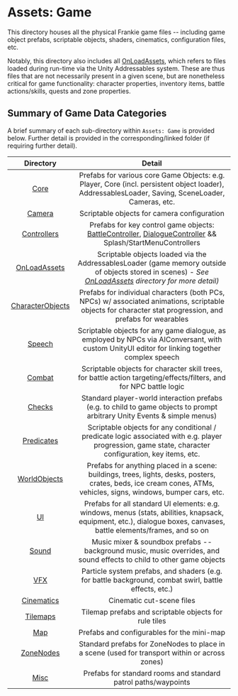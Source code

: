 # Assets: Game

This directory houses all the physical Frankie game files -- including game object prefabs, scriptable objects, shaders, cinematics, configuration files, etc.  

Notably, this directory also includes all [OnLoadAssets](./OnLoadAssets/), which refers to files loaded during run-time via the Unity Addressables system.  These are thus files that are not necessarily present in a given scene, but are nonetheless critical for game functionality: character properties, inventory items, battle actions/skills, quests and zone properties.

## Summary of Game Data Categories

A brief summary of each sub-directory within `Assets: Game` is provided below.  Further detail is provided in the corresponding/linked folder (if requiring further detail).

|                Directory                |                                                                                              Detail                                                                                              |
| :-------------------------------------: | :----------------------------------------------------------------------------------------------------------------------------------------------------------------------------------------------: |
|             [Core](./Core/)             |                        Prefabs for various core Game Objects: e.g. Player, Core (incl. persistent object loader), AddressablesLoader, Saving, SceneLoader, Cameras, etc.                         |
|           [Camera](./Camera/)           |                                                                           Scriptable objects for camera configuration                                                                            |
|      [Controllers](./Controllers/)      | Prefabs for key control game objects: [BattleController](./Controllers/Battle%20Controller.prefab), [DialogueController](./Controllers/DialogueController.prefab) && Splash/StartMenuControllers |
|     [OnLoadAssets](./OnLoadAssets/)     |            Scriptable objects loaded via the AddressablesLoader (game memory outside of objects stored in scenes) - *See [OnLoadAssets](./OnLoadAssets/) directory for more detail)*             |
| [CharacterObjects](./CharacterObjects/) |                    Prefabs for individual characters (both PCs, NPCs) w/ associated animations, scriptable objects for character stat progression, and prefabs for wearables                     |
|           [Speech](./Speech/)           |                          Scriptable objects for any game dialogue, as employed by NPCs via AIConversant, with custom UnityUI editor for linking together complex speech                          |
|           [Combat](./Combat/)           |                                       Scriptable objects for character skill trees, for battle action targeting/effects/filters, and for NPC battle logic                                        |
|           [Checks](./Checks/)           |                                    Standard player-world interaction prefabs (e.g. to child to game objects to prompt arbitrary Unity Events & simple menus)                                     |
|       [Predicates](./Predicates/)       |                      Scriptable objects for any conditional / predicate logic associated with e.g. player progression, game state, character configuration, key items, etc.                      |
|     [WorldObjects](./WorldObjects/)     |                Prefabs for anything placed in a scene: buildings, trees, lights, desks, posters, crates, beds, ice cream cones, ATMs, vehicles, signs, windows, bumper cars, etc.                |
|               [UI](./UI/)               |               Prefabs for all standard UI elements: e.g. windows, menus (stats, abilities, knapsack, equipment, etc.), dialogue boxes, canvases, battle elements/frames, and so on               |
|            [Sound](./Sound/)            |                                      Music mixer & soundbox prefabs -- background music, music overrides, and sound effects to child to other game objects                                       |
|              [VFX](./VFX/)              |                                              Particle system prefabs, and shaders (e.g. for battle background, combat swirl, battle effects, etc.)                                               |
|       [Cinematics](./Cinematics/)       |                                                                                    Cinematic cut-scene files                                                                                     |
|         [Tilemaps](./Tilemaps/)         |                                                                      Tilemap prefabs and scriptable objects for rule tiles                                                                       |
|              [Map](./Map/)              |                                                                            Prefabs and configurables for the mini-map                                                                            |
|        [ZoneNodes](./ZoneNodes/)        |                                                  Standard prefabs for ZoneNodes to place in a scene (used for transport within or across zones)                                                  |
|             [Misc](./Misc/)             |                                                                  Prefabs for standard rooms and standard patrol paths/waypoints                                                                  |

